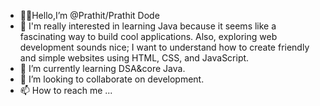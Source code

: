 - 👋🏻Hello,I’m @Prathit/Prathit Dode
- 👀 I'm really interested in learning Java because it seems like a fascinating way to build cool applications. Also, exploring web development sounds nice; I want to understand how to create friendly and simple websites using HTML, CSS, and JavaScript.
- 🌱 I’m currently learning DSA&core Java.
- 💞️ I’m looking to collaborate on development.
- 📫 How to reach me ...

<!---
Prathit6/Prathit6 is a ✨ special ✨ repository because its `README.md` (this file) appears on your GitHub profile.
You can click the Preview link to take a look at your changes.
--->
